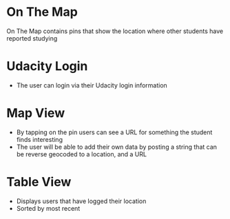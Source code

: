 # On The Map
On The Map contains pins that show the location where other students have reported studying

# Udacity Login
- The user can login via their Udacity login information

# Map View
- By tapping on the pin users can see a URL for something the student finds interesting
- The user will be able to add their own data by posting a string that can be reverse geocoded to a location, and a URL

# Table View
- Displays users that have logged their location
- Sorted by most recent
